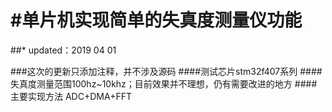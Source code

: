 #单片机实现简单的失真度测量仪功能
===
##* updated：2019 04 01

###这次的更新只添加注释，并不涉及源码
####测试芯片stm32f407系列
####失真度测量范围100hz~10khz；目前效果并不理想，仍有需要改进的地方
####主要实现方法 ADC+DMA+FFT
